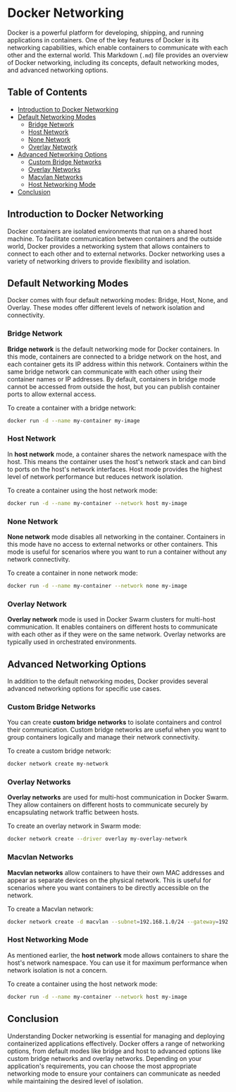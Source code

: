 # Docker Networking

Docker is a powerful platform for developing, shipping, and running applications in containers. One of the key features of Docker is its networking capabilities, which enable containers to communicate with each other and the external world. This Markdown (`.md`) file provides an overview of Docker networking, including its concepts, default networking modes, and advanced networking options.

## Table of Contents

- [Introduction to Docker Networking](#introduction-to-docker-networking)
- [Default Networking Modes](#default-networking-modes)
  - [Bridge Network](#bridge-network)
  - [Host Network](#host-network)
  - [None Network](#none-network)
  - [Overlay Network](#overlay-network)
- [Advanced Networking Options](#advanced-networking-options)
  - [Custom Bridge Networks](#custom-bridge-networks)
  - [Overlay Networks](#overlay-networks)
  - [Macvlan Networks](#macvlan-networks)
  - [Host Networking Mode](#host-networking-mode)
- [Conclusion](#conclusion)

## Introduction to Docker Networking

Docker containers are isolated environments that run on a shared host machine. To facilitate communication between containers and the outside world, Docker provides a networking system that allows containers to connect to each other and to external networks. Docker networking uses a variety of networking drivers to provide flexibility and isolation.

## Default Networking Modes

Docker comes with four default networking modes: Bridge, Host, None, and Overlay. These modes offer different levels of network isolation and connectivity.

### Bridge Network

**Bridge network** is the default networking mode for Docker containers. In this mode, containers are connected to a bridge network on the host, and each container gets its IP address within this network. Containers within the same bridge network can communicate with each other using their container names or IP addresses. By default, containers in bridge mode cannot be accessed from outside the host, but you can publish container ports to allow external access.

To create a container with a bridge network:

```bash
docker run -d --name my-container my-image
```

### Host Network

In **host network** mode, a container shares the network namespace with the host. This means the container uses the host's network stack and can bind to ports on the host's network interfaces. Host mode provides the highest level of network performance but reduces network isolation.

To create a container using the host network mode:

```bash
docker run -d --name my-container --network host my-image
```

### None Network

**None network** mode disables all networking in the container. Containers in this mode have no access to external networks or other containers. This mode is useful for scenarios where you want to run a container without any network connectivity.

To create a container in none network mode:

```bash
docker run -d --name my-container --network none my-image
```

### Overlay Network

**Overlay network** mode is used in Docker Swarm clusters for multi-host communication. It enables containers on different hosts to communicate with each other as if they were on the same network. Overlay networks are typically used in orchestrated environments.

## Advanced Networking Options

In addition to the default networking modes, Docker provides several advanced networking options for specific use cases.

### Custom Bridge Networks

You can create **custom bridge networks** to isolate containers and control their communication. Custom bridge networks are useful when you want to group containers logically and manage their network connectivity.

To create a custom bridge network:

```bash
docker network create my-network
```

### Overlay Networks

**Overlay networks** are used for multi-host communication in Docker Swarm. They allow containers on different hosts to communicate securely by encapsulating network traffic between hosts.

To create an overlay network in Swarm mode:

```bash
docker network create --driver overlay my-overlay-network
```

### Macvlan Networks

**Macvlan networks** allow containers to have their own MAC addresses and appear as separate devices on the physical network. This is useful for scenarios where you want containers to be directly accessible on the network.

To create a Macvlan network:

```bash
docker network create -d macvlan --subnet=192.168.1.0/24 --gateway=192.168.1.1 -o parent=eth0 my-macvlan-network
```

### Host Networking Mode

As mentioned earlier, the **host network** mode allows containers to share the host's network namespace. You can use it for maximum performance when network isolation is not a concern.

To create a container using the host network mode:

```bash
docker run -d --name my-container --network host my-image
```

## Conclusion

Understanding Docker networking is essential for managing and deploying containerized applications effectively. Docker offers a range of networking options, from default modes like bridge and host to advanced options like custom bridge networks and overlay networks. Depending on your application's requirements, you can choose the most appropriate networking mode to ensure your containers can communicate as needed while maintaining the desired level of isolation.
